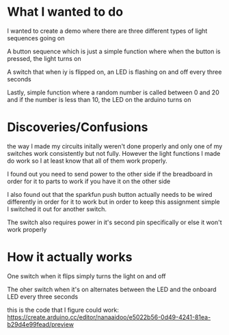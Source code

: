 # What I wanted to do
I wanted to create a demo where there are three different types of light sequences going on

A button sequence which is just a simple function where when the button is pressed, the light turns on

A switch that when iy is flipped on, an LED is flashing on and off every three seconds

Lastly, simple function where a random number is called between 0 and 20 and if the number is less than 10, the LED on the arduino turns on

# Discoveries/Confusions
the way I made my circuits initally weren't done properly and only one of my switches work consistently but not fully. However the light functions I made do work so I at least know that all of them work properly.

I found out you need to send power to the other side if the breadboard in order for it to parts to work if you have it on the other side

I also found out that the sparkfun push button actually needs to be wired differently in order for it to work but in order to keep this assignment simple I switched it out for another switch.

The switch also requires power in it's second pin specifically or else it won't work properly 

# How it actually works
One switch when it flips simply turns the light on and off

The oher switch when it's on alternates between the LED and the onboard LED every three seconds

this is the code that I figure could work:
https://create.arduino.cc/editor/nanaaidoo/e5022b56-0d49-4241-81ea-b29d4e99fead/preview
